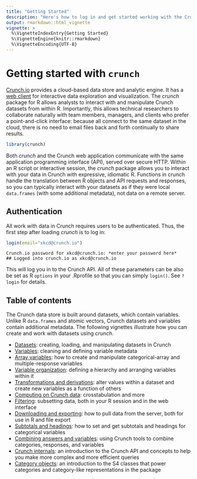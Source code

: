 ```yaml
---
title: "Getting Started"
description: "Here's how to log in and get started working with the Crunch cloud data platform."
output: rmarkdown::html_vignette
vignette: >
  %\VignetteIndexEntry{Getting Started}
  %\VignetteEngine{knitr::rmarkdown}
  %\VignetteEncoding{UTF-8}
---
```


# Getting started with `crunch`



[Crunch.io](http://crunch.io/) provides a cloud-based data store and analytic engine. It has a [web client](https://app.crunch.io/) for interactive data exploration and visualization. The *crunch* package for R allows analysts to interact with and manipulate Crunch datasets from within R. Importantly, this allows technical researchers to collaborate naturally with team members, managers, and clients who prefer a point-and-click interface: because all connect to the same dataset in the cloud, there is no need to email files back and forth continually to share results.


```r
library(crunch)
```

Both *crunch* and the Crunch web application communicate with the same application programming interface (API), served over secure HTTP. Within an R script or interactive session, the *crunch* package allows you to interact with your data in Crunch with expressive, idiomatic R. Functions in crunch handle the translation between R objects and API requests and responses, so you can typically interact with your datasets as if they were local `data.frames` (with some additional metadata), not data on a remote server.

## Authentication

All work with data in Crunch requires users to be authenticated. Thus, the first step after loading *crunch* is to log in:

```r
login(email="xkcd@crunch.io")
```
```
Crunch.io password for xkcd@crunch.io: *enter your password here*
## Logged into crunch.io as xkcd@crunch.io
```

This will log you in to the Crunch API. All of these parameters can be also be set as R `options` in your .Rprofile so that you can simply `login()`. See `?login` for details.

## Table of contents

The Crunch data store is built around datasets, which contain variables. Unlike R `data.frames` and atomic vectors, Crunch datasets and variables contain additional metadata. The following vignettes illustrate how you can create and work with datasets using *crunch*.

* [Datasets](datasets.md): creating, loading, and manipulating datasets in Crunch
* [Variables](variables.md): cleaning and defining variable metadata
* [Array variables](array-variables.md): how to create and manipulate categorical-array and multiple-response variables
* [Variable organization](variable-order.md): defining a hierarchy and arranging variables within it
* [Transformations and derivations](derive.md): alter values within a dataset and create new variables as a function of others
* [Computing on Crunch data](analyze.md): crosstabulation and more
* [Filtering](filters.md): subsetting data, both in your R session and in the web interface
* [Downloading and exporting](export.md): how to pull data from the server, both for use in R and file export
* [Subtotals and headings](subtotals.md): how to set and get subtotals and headings for categorical variables
* [Combining answers and variables](combine-cut-interact.md): using Crunch tools to combine categories, responses, and variables
* [Crunch internals](crunch-internals.md): an introduction to the Crunch API and concepts to help you make more complex and more efficient queries
* [Category objects](abstract-categories.md): an introduction to the S4 classes that power categories and category-like representations in the package

